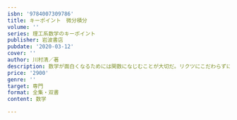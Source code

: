 ```yaml
---
isbn: '9784007309786'
title: キーポイント　微分積分
volume: ''
series: 理工系数学のキーポイント
publisher: 岩波書店
pubdate: '2020-03-12'
cover: ''
author: 川村清／著
description: 数学が面白くなるためには関数になじむことが大切だ。リクツにこだわらずに、まず手を動かしてみよう。
price: '2900'
genre: ''
target: 専門
format: 全集・双書
content: 数学

---
```

